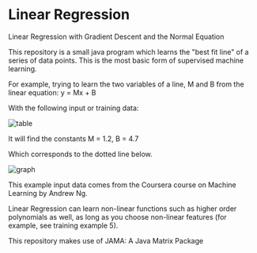 Linear Regression
=================
Linear Regression with Gradient Descent and the Normal Equation

This repository is a small java program which learns the "best fit line" of a series of data points. This is the most basic form of supervised machine learning.

For example, trying to learn the two variables of a line, M and B from the linear equation: y = Mx + B

With the following input or training data:

![table](https://cloud.githubusercontent.com/assets/3782710/7625714/4c0ca30a-f9b0-11e4-879b-4952c53b674d.png)

It will find the constants M = 1.2, B = 4.7

Which corresponds to the dotted line below.

![graph](https://cloud.githubusercontent.com/assets/3782710/7625712/4a5f127c-f9b0-11e4-9780-d9ec5100033d.png)

This example input data comes from the Coursera course on Machine Learning by Andrew Ng. 

Linear Regression can learn non-linear functions such as higher order polynomials as well, as long as you choose non-linear features (for example, see training example 5). 

This repository makes use of JAMA: A Java Matrix Package
